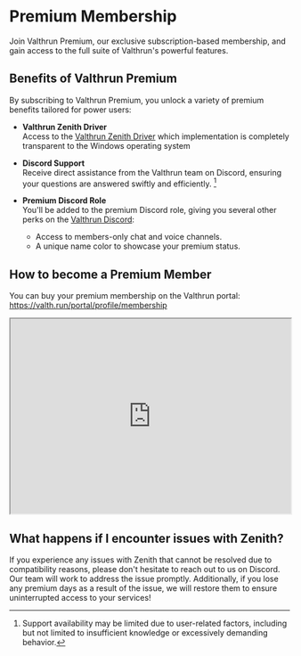 # Premium Membership

Join Valthrun Premium, our exclusive subscription-based membership, and gain access to the full suite of Valthrun's powerful features.

## Benefits of Valthrun Premium

By subscribing to Valthrun Premium, you unlock a variety of premium benefits tailored for power users:

- **Valthrun Zenith Driver**  
  Access to the [Valthrun Zenith Driver](../../drivers/implementation/zenith/) which implementation is completely transparent to the Windows operating system

- **Discord Support**  
  Receive direct assistance from the Valthrun team on Discord, ensuring your questions are answered swiftly and efficiently. [^1]

- **Premium Discord Role**  
  You'll be added to the premium Discord role, giving you several other perks on the [Valthrun Discord](/general/discord):
  - Access to members-only chat and voice channels.
  - A unique name color to showcase your premium status.

## How to become a Premium Member

You can buy your premium membership on the Valthrun portal:  
https://valth.run/portal/profile/membership

<iframe src="http://localhost:5173/iframe/memberships" sandbox="allow-top-navigation allow-scripts allow-forms" allowtransparency="true" height="350px" width="100%"> </iframe>

[^1]: Support availability may be limited due to user-related factors, including but not limited to insufficient knowledge or excessively demanding behavior.

## What happens if I encounter issues with Zenith?

If you experience any issues with Zenith that cannot be resolved due to compatibility reasons, please don't hesitate to reach out to us on Discord. Our team will work to address the issue promptly. Additionally, if you lose any premium days as a result of the issue, we will restore them to ensure uninterrupted access to your services!
